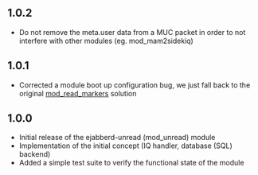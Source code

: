 ## 1.0.2

* Do not remove the meta.user data from a MUC packet in order to not interfere
  with other modules (eg. mod_mam2sidekiq)

## 1.0.1

* Corrected a module boot up configuration bug, we just fall back to the
  original [mod_read_markers](https://github.com/hausgold/ejabberd-read-markers)
  solution

## 1.0.0

* Initial release of the ejabberd-unread (mod_unread) module
* Implementation of the initial concept (IQ handler, database (SQL) backend)
* Added a simple test suite to verify the functional state of the module
